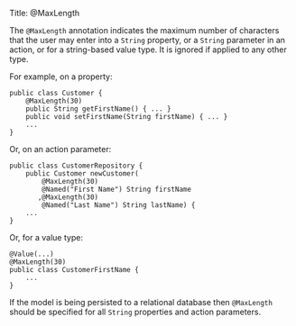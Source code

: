 Title: @MaxLength

The `@MaxLength` annotation indicates the maximum number of characters
that the user may enter into a `String` property, or a `String`
parameter in an action, or for a string-based value type. It is ignored
if applied to any other type.

For example, on a property:

    public class Customer {
        @MaxLength(30)
        public String getFirstName() { ... }
        public void setFirstName(String firstName) { ... }
        ...
    }

Or, on an action parameter:

    public class CustomerRepository {
        public Customer newCustomer(
            @MaxLength(30)
            @Named("First Name") String firstName
           ,@MaxLength(30)
            @Named("Last Name") String lastName) {
        ...
    }

Or, for a value type:

    @Value(...)
    @MaxLength(30)
    public class CustomerFirstName {
        ...
    }

If the model is being persisted to a relational database then
`@MaxLength` should be specified for all `String` properties and action
parameters.

